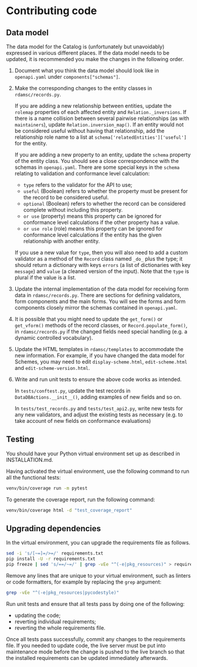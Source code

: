 # Contributing code

## Data model

The data model for the Catalog is (unfortunately but unavoidably) expressed in
various different places. If the data model needs to be updated, it is
recommended you make the changes in the following order.

 1. Document what you think the data model should look like in `openapi.yaml`
    under `components["schemas"]`.

 2. Make the corresponding changes to the entity classes in `rdamsc/records.py`.

    If you are adding a new relationship between entities, update the `rolemap`
    properties of each affected entity and `Relation._inversions`. If there is
    a name collision between several pairwise relationships (as with
    `maintainers`), update `Relation.inversion_map()`. If an entity would not be
    considered useful without having that relationship, add the relationship
    role name to a list at `schema['relatedEntities']['useful']` for the entity.

    If you are adding a new property to an entity, update the `schema` property
    of the entity class. You should see a close correspondence with the schemas
    in `openapi.yaml`. There are some special keys in the `schema` relating to
    validation and conformance level calculation:

    - `type` refers to the validator for the API to use;
    - `useful` (Boolean) refers to whether the property must be present for the
      record to be considered useful.
    - `optional` (Boolean) refers to whether the record can be considered
      complete without including this property.
    - `or use` (property) means this property can be ignored for conformance level
      calculations if the other property has a value.
    - `or use role` (role) means this property can be ignored for conformance
      level calculations if the entity has the given relationship with another
      entity.

    If you use a new value for `type`, then you will also
    need to add a custom validator as a method of the `Record` class named
    `_do_` plus the type; it should return a dictionary with keys `errors` (a
    list of dictionaries with key `message`) and `value` (a cleaned version of
    the input). Note that the `type` is plural if the value is a list.

 3. Update the internal implementation of the data model for receiving form data
    in `rdamsc/records.py`. There are sections for defining validators, form
    components and the main forms. You will see the forms and form components
    closely mirror the schemas contained in `openapi.yaml`.

 4. It is possible that you might need to update the `get_form()` or
    `get_vform()` methods of the record classes, or `Record.populate_form()`, in
    `rdamsc/records.py` if the changed fields need special handling (e.g.
    a dynamic controlled vocabulary).

 5. Update the HTML templates in `rdamsc/templates` to accommodate the new
    information. For example, if you have changed the data model for Schemes,
    you may need to edit `display-scheme.html`, `edit-scheme.html` and
    `edit-scheme-version.html`.

 6. Write and run unit tests to ensure the above code works as intended.

    In `tests/conftest.py`, update the test records in
    `DataDBActions.__init__()`, adding examples of new fields and so on.

    In `tests/test_records.py` and `tests/test_api2.py`, write new tests for any
    new validators, and adjust the existing tests as necessary (e.g. to take
    account of new fields on conformance evaluations)


## Testing

You should have your Python virtual environment set up as described in
INSTALLATION.md.

Having activated the virtual environment, use the following command to run all
the functional tests:

```bash
venv/bin/coverage run -m pytest
```

To generate the coverage report, run the following command:

```bash
venv/bin/coverage html -d "test_coverage_report"
```

## Upgrading dependencies

In the virtual environment, you can upgrade the requirements file as follows.

```bash
sed -i 's/[~=]=/>=/' requirements.txt
pip install -U -r requirements.txt
pip freeze | sed 's/==/~=/' | grep -vEe "^(-e|pkg_resources)" > requirements.txt
```

Remove any lines that are unique to your virtual environment, such as linters
or code formatters, for example by replacing the `grep` argument:

```bash
grep -vEe "^(-e|pkg_resources|pycodestyle)"
```

Run unit tests and ensure that all tests pass by doing one of the following:

- updating the code;
- reverting individual requirements;
- reverting the whole requirements file.

Once all tests pass successfully, commit any changes to the requirements file.
If you needed to update code, the live server must be put into maintenance mode
before the change is pushed to the live branch so that the installed
requirements can be updated immediately afterwards.
